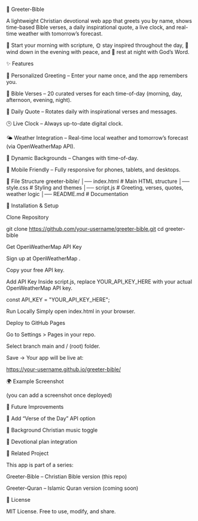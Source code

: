 📖 Greeter-Bible

A lightweight Christian devotional web app that greets you by name, shows time-based Bible verses, a daily inspirational quote, a live clock, and real-time weather with tomorrow’s forecast.

🌅 Start your morning with scripture, 🌞 stay inspired throughout the day, 🌇 wind down in the evening with peace, and 🌙 rest at night with God’s Word.

✨ Features

👋 Personalized Greeting – Enter your name once, and the app remembers you.

📖 Bible Verses – 20 curated verses for each time-of-day (morning, day, afternoon, evening, night).

🌟 Daily Quote – Rotates daily with inspirational verses and messages.

🕒 Live Clock – Always up-to-date digital clock.

🌤️ Weather Integration – Real-time local weather and tomorrow’s forecast (via OpenWeatherMap API).

🎨 Dynamic Backgrounds – Changes with time-of-day.

📱 Mobile Friendly – Fully responsive for phones, tablets, and desktops.

📂 File Structure
greeter-bible/
│── index.html        # Main HTML structure
│── style.css         # Styling and themes
│── script.js         # Greeting, verses, quotes, weather logic
│── README.md         # Documentation

🔧 Installation & Setup

Clone Repository

git clone https://github.com/your-username/greeter-bible.git
cd greeter-bible


Get OpenWeatherMap API Key

Sign up at OpenWeatherMap
.

Copy your free API key.

Add API Key
Inside script.js, replace YOUR_API_KEY_HERE with your actual OpenWeatherMap API key.

const API_KEY = "YOUR_API_KEY_HERE";


Run Locally
Simply open index.html in your browser.

Deploy to GitHub Pages

Go to Settings > Pages in your repo.

Select branch main and / (root) folder.

Save → Your app will be live at:

https://your-username.github.io/greeter-bible/

🌍 Example Screenshot

(you can add a screenshot once deployed)

🙏 Future Improvements

📅 Add “Verse of the Day” API option

🎵 Background Christian music toggle

📖 Devotional plan integration

🕌 Related Project

This app is part of a series:

Greeter-Bible – Christian Bible version (this repo)

Greeter-Quran – Islamic Quran version (coming soon)

📜 License

MIT License. Free to use, modify, and share.